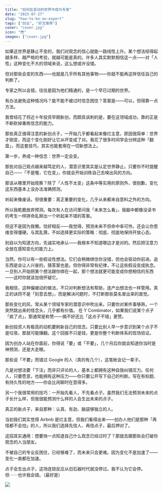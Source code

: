 ```yaml
---
title: "如何在变动的世界中成为专家"
date: "2025-07-27"
slug: "how-to-be-an-expert"
tags: ["创业", "好文推荐"]
cover: "cover.jpg"
icon: "😎"
images: ["cover.jpg"]
---
```

如果这世界是静止不变的，我们对观念的信心就能一路线性上升。某个想法经得起越多样、越严格的考验，就越可能是真的。许多人其实默默相信这一点——对「人性」这种变化不大的领域来说，这么想或许没错。



但对那些会变的东西——也就是几乎所有其他事物——你就不能再这样信任自己的判断了。



专家之所以会错，往往是因为他们精通的，是一个早已过期的世界。



有办法避免这种情况吗？能不能不被过时信念困住？答案是——可以，但得靠一点方法。



我曾经花了将近十年投资早期新创，而颇具讽刺的是，要在这领域成功，靠的正是不断砍掉重练信念的能力。



那些真正值得注意的新创点子，一开始几乎都看起来像烂主意，原因很简单：世界才刚变，而这个变化刚好让它从坏变成了对。我花了很多时间学会分辨这种「翻盘」，而这套技巧，其实也能套用在一切新想法上。



第一步，养成一种信念：世界一定会变。



那些对自己观点越来越笃定的人，潜意识里其实是认定世界静止。只要你不时提醒自己——「不是喔，它在变」，你就会开始训练自己去嗅出风的方向。



那该从哪里开始观察？除了「人性不太变」这条中等实用的原则外，很抱歉，变化这东西基本上没办法准确预测。



听起来像废话，但很重要：真正重要的变化，几乎从来都来自意料之外的方向。



所以我乾脆放弃预测。每次有人在访问里问我「未来怎么看」，我脑中都像没读书的考生一样拼命乱掰出一个听起来不错的答案。



但这不是因为我懒。恰好相反——我觉得，预测未来不但命中率可怜，还会让你思维变得僵硬。与其乱猜，不如选择更实际的策略：彻底、彻底地保持开放心态。



别自以为知道方向，先诚实地承认——我根本不知道哪边才是对的。然后把注意力全放在感知变化的能力上。



当然，你可以有一些假设性想法。它们会稍微绑住你没错，但也会驱动你前进。追东西是会让人兴奋的，猜答案也是。但你得非常有纪律，不让这些假设变成执念。
一旦别人开始把某个想法跟你绑在一起，那个想法就更可能变成你想相信的东西——这时你就该加倍怀疑它。



我相信，这种偏被动的做法，不只对判断想法有帮助，连产出想法也一样管用。真正的诀窍不是「刻意去想」，而是解决问题时，不打断那些莫名冒出来的直觉。



那些变化的风，常从某个领域专家的潜意识中吹出来。只要你对某件事够熟，一个突然跳出来的怪念头，几乎都有价值。
在 Y Combinator，如果我们说某个点子「疯了点」，那通常是称赞——搞不好还比「这点子不错」更赞。



新创投资人有极高的动机要刷新自己的信念。只要比别人早一步意识到某个点子不是垃圾，那就可能赚翻。这个回报不只是钱，更是你整个判断体系的现场验证。



因为创办人站在你面前，你得说「要」或「不要」，几个月后你就会知道你当时是神预测，还是大走眼。



那些说「不要」而错过 Google 的人（真的有几个），这笔帐会记一辈子。



凡是对想法要「下注」而非只评论的人，基本上都拥有这种自我纠错压力。任何人，只要愿意，也能拥有这种压力——你只要公开写下自己的判断。写在有标题、有持久性的地方——你会比闲聊时在意得多。



另一个我很常用的技巧：一开始先看人，不先看点子。虽然我们无法预测未来的点子长什么样，但我很能预测什么样的人会生出未来的点子。



真正的新点子，来自那种：认真、有劲、脑袋够独立的人。



当初我们其实觉得 Airbnb 是烂主意，但我们看得出来——创办人他们是那种「再怪都不会怕」的人，所以我们选择先信人、再信点子，最后押对了。



这招其实通用：想要快一点知道自己什么观念已经过时了？那就去跟那些会打破你观念的人当朋友。



不被自己的专业反困住，已经够难了，而未来只会更难。因为变化不是加速了——变化一直都在加速。



点子会生出点子，这场连锁反应从旧石器时代就没停过。我不认为它会停。
但⋯⋯也许我会错。（最好是）




![](https://prod-files-secure.s3.us-west-2.amazonaws.com/112d0858-5090-4d34-a606-b75eb8d65fd2/46476355-9cf3-4e99-9b7a-3531bc426380/1000202064.png?X-Amz-Algorithm=AWS4-HMAC-SHA256&X-Amz-Content-Sha256=UNSIGNED-PAYLOAD&X-Amz-Credential=ASIAZI2LB466Z4NZOYYL%2F20250921%2Fus-west-2%2Fs3%2Faws4_request&X-Amz-Date=20250921T103142Z&X-Amz-Expires=3600&X-Amz-Security-Token=IQoJb3JpZ2luX2VjEIv%2F%2F%2F%2F%2F%2F%2F%2F%2F%2FwEaCXVzLXdlc3QtMiJIMEYCIQD1h5jyxeasWZLkZzuCBX8FTADb6O1PumYaWhVdxn5zGgIhANGx6lAg1TZ8PdFrxdp%2FxFOMmIjHXTCoxXuOvYxWqk9TKv8DCBQQABoMNjM3NDIzMTgzODA1IgzHCDYiJTIToixoSogq3APc%2BReXV0BMhNMKN3a0yIhwd7Ps0OeBvsvAFOy1WyGTOVdNoUC42G3JA22DoQ3FEmHV9Om%2BQhNYFrpVsdgVkx38EkXjIr6CXRehZne16VCeDV501jtM81g%2Bt%2BPKVzM%2FJD1VVsuXXGUPW4YQRYlPX8DfB1ov5H6qJKvIi%2FS7hYZZtPWbpaeMOI%2BoyCzOrV47uZdMkMo21IuAfzQHsi044XrcgYq4N0n3JBOSxESo%2FJ8xbAZRf9qyOp%2Be7rITGbXSWGHt%2F5vMknzxk2ktip6Z%2Fp2ovYCH9no6GkMkCXFe0vjMynfUrLpPGNLp9RT0yvqgeXO3oBkAj%2FCVQXjcin0KWwcV7BWFH2YpgieXerulqKcjYslyrXvLGQdiVvPiyCxWlq5IbSL3LBycb8nw%2BUWx51PrWLXivLdzawvIzExG8Lr7NU6iH8s4m9mKFgYeg54CG8uDOEzXqiEpt63bE97kCD1vNcpKpjcmprPh2cwAi%2FnrLpkqLwuMToayEguxL50UMpLw%2BSOHRl%2F7FjKnQI1go2RRVtWm5H3XT2D2Yv5HQ0rm71z6u%2FD%2BVOa8SEkCfCe1uNi%2Bsk0nLNBVVG7V2oP3w8CKNwbjoo6pOavFYnPeWL5QedcujZGMIdN1TfFWATCRpr%2FGBjqkAWPUbj%2FEf%2FLvGJAjaTJEvKSXR8JupzxFJ9Rmc3QAU0eo2vE5ZslJmHbGN7fijWabfZnH0KqmrDxJRDFX1J0bs7XAN2%2BOL9eKO17yd5nhCRo95Ie0y5DL9VCz1VfFKqp2QyCmll8c9TVqpHbifTr8BkVUwezBrLXzndQLgqrCn3SMpyre9YDY3OVHTd62AVz6YSys6WxP%2F8dc3vfxvUGqh3L%2F9i8p&X-Amz-Signature=f3c03523dc267fa6a7faab17a9411473931d79ac264fbb59175b8d59c4255c90&X-Amz-SignedHeaders=host&x-amz-checksum-mode=ENABLED&x-id=GetObject)

